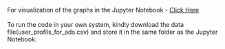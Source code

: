 For visualization of the graphs in the Jupyter Notebook - <a href="https://nbviewer.org/github/kinjal-mitra/DataAnalysis/blob/main/User_Profiling_and_Segmentation/User%20Profiling%20and%20Segmentation.ipynb"> Click Here </a>
<br><br> To run the code in your own system, kindly download the data file(user_profils_for_ads.csv) and store it in the same folder as the Jupyter Notebook.
